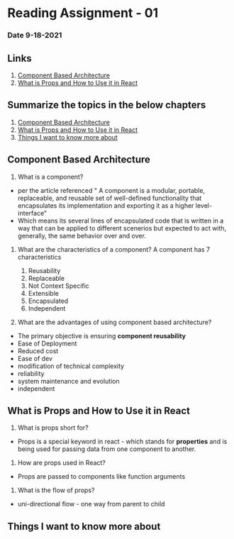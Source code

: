 # Reading Assignment - 01

### Date 9-18-2021

## Links

1. [Component Based Architecture](https://www.tutorialspoint.com/software_architecture_design/component_based_architecture.htm)
1. [What is Props and How to Use it in React](https://itnext.io/what-is-props-and-how-to-use-it-in-react-da307f500da0)

## Summarize the topics in the below chapters

1. [Component Based Architecture](#Component_based_Architecture)
1. [What is Props and How to Use it in React](#What_is_Props_and_How_to_use_it_in_React)
1. [Things I want to know more about](#Things_I_want_to_know_more_about)

## Component Based Architecture

1. What is a component?

- per the article referenced " A component is a modular, portable, replaceable, and reusable set of well-defined functionality that encapsulates its implementation and exporting it as a higher level-interface"
- Which means its several lines of encapsulated code that is written in a way that can be applied to different scenerios but expected to act with, generally, the same behavior over and over.

1. What are the characteristics of a component?
  A component has 7 characteristics
    1. Reusability
    2. Replaceable
    3. Not Context Specific
    4. Extensible
    5. Encapsulated
    6. Independent

1. What are the advantages of using component based architecture?

- The primary objective is ensuring **component reusability**
- Ease of Deployment
- Reduced cost
- Ease of dev
- modification of technical complexity
- reliability
- system maintenance and evolution
- independent

## What is Props and How to Use it in React

1. What is props short for?

- Props is a special keyword in react - which stands for **properties** and is being used for passing data from one component to another.

1. How are props used in React?

- Props are passed to components like function arguments

1. What is the flow of props?

- uni-directional flow - one way from parent to child

## Things I want to know more about
